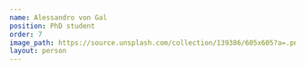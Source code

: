 ```yaml
---
name: Alessandro von Gal
position: PhD student
order: 7
image_path: https://source.unsplash.com/collection/139386/605x605?a=.png
layout: person
---
```

